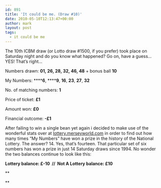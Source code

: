 ```yaml
---
id: 891
title: 'It could be me. (Draw #10)'
date: 2010-05-10T12:13:47+00:00
author: mark
layout: post
tags:
  - it could be me
---
```

The 10th ICBM draw (or Lotto draw #1500, if you prefer) took place on Saturday night and do you know what happened? Go on, have a guess&#8230; YES! That&#8217;s right&#8230;

Numbers drawn: **01, 26, 28, 32, 46, 48** + bonus ball **10**

My Numbers: ******6**, ******9**, **16**, **23**, **27**, **32**

No. of matching numbers: **1**

Price of ticket: **£1**

Amount won: **£0**

Financial outcome: **-£1**

After failing to win a single bean yet again i decided to make use of the wonderful stats over at [lottery.merseyworld.com](http://lottery.merseyworld.com/) in order to find out how many times &#8220;My Numbers&#8221; have won a prize in the history of the National Lottery. The answer? 14. Yes, that&#8217;s fourteen. That particular set of six numbers has won a prize in just 14 Saturday draws since 1994. No wonder the two balances continue to look like this:

**Lottery balance: £-10  //  Not A Lottery balance: £10**

**
  
**
